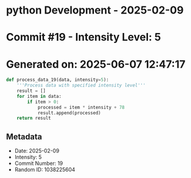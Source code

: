 ﻿# python Development - 2025-02-09
# Commit #19 - Intensity Level: 5
# Generated on: 2025-06-07 12:47:17
```python
def process_data_19(data, intensity=5):
    '''Process data with specified intensity level'''
    result = []
    for item in data:
        if item > 0:
            processed = item * intensity + 78
            result.append(processed)
    return result
```
## Metadata
- Date: 2025-02-09
- Intensity: 5
- Commit Number: 19
- Random ID: 1038225604
